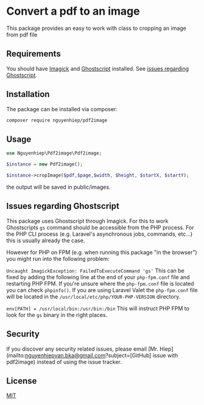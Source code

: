 # Convert a pdf to an image

This package provides an easy to work with class to cropping an image from pdf file

## Requirements
You should have [Imagick](http://php.net/manual/en/imagick.setresolution.php) and [Ghostscript](http://www.ghostscript.com/) installed. See [issues regarding Ghostscript](https://github.com/nguyenhiepvan/pdf2image#issues-regarding-ghostscript).
## Installation

The package can be installed via composer:

```bash
composer require nguyenhiep/pdf2image
```

## Usage

```php
use Nguyenhiep\Pdf2image\Pdf2image;

$instance = new Pdf2image();

$instance->cropImage($pdf,$page,$width, $height, $startX, $startY);
```
the output will be saved in public/images.

## Issues regarding Ghostscript
This package uses Ghostscript through Imagick. For this to work Ghostscripts ```gs``` command should be accessible from the PHP process. For the PHP CLI process (e.g. Laravel's asynchronous jobs, commands, etc...) this is usually already the case.

However for PHP on FPM (e.g. when running this package "in the browser") you might run into the following problem:

```Uncaught ImagickException: FailedToExecuteCommand 'gs'```
This can be fixed by adding the following line at the end of your ```php-fpm.conf``` file and restarting PHP FPM. If you're unsure where the ```php-fpm.conf``` file is located you can check ```phpinfo()```. If you are using Laravel Valet the ```php-fpm.conf``` file will be located in the ```/usr/local/etc/php/YOUR-PHP-VERSION``` directory.

```env[PATH] = /usr/local/bin:/usr/bin:/bin```
This will instruct PHP FPM to look for the ```gs``` binary in the right places.
## Security
If you discover any security related issues, please email [Mr. Hiep](mailto:nguyenhiepvan.bka@gmail.com?subject=[GitHub] issue with pdf2image) instead of using the issue tracker.
## License
[MIT](https://choosealicense.com/licenses/mit/)
